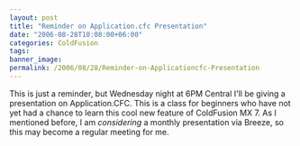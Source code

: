 ```yaml
---
layout: post
title: "Reminder on Application.cfc Presentation"
date: "2006-08-28T10:08:00+06:00"
categories: ColdFusion 
tags: 
banner_image: 
permalink: /2006/08/28/Reminder-on-Applicationcfc-Presentation
---
```


This is just a reminder, but Wednesday night at 6PM Central I'll be giving a presentation on Application.CFC. This is a class for beginners who have not yet had a chance to learn this cool new feature of ColdFusion MX 7. As I mentioned before, I am <i>considering</i> a monthly presentation via Breeze, so this may become a regular meeting for me.